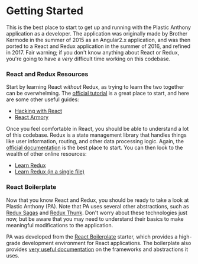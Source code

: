 # Getting Started

This is the best place to start to get up and running with the Plastic Anthony application as a developer. The application was originally made by Brother Kermode in the summer of 2015 as an Angular2.x application, and was then ported to a React and Redux application in the summer of 2016, and refined in 2017. Fair warning; if you don't know anything about React or Redux, you're going to have a _very_ difficult time working on this codebase.

### React and Redux Resources
Start by learning React *without* Redux, as trying to learn the two together can be overwhelming. The [official tutorial](https://facebook.github.io/react/tutorial/tutorial.html) is a great place to start, and here are some other useful guides:

 * [Hacking with React](http://www.hackingwithreact.com/)
 * [React Armory](https://reactarmory.com/guides/learn-nude-react)

Once you feel comfortable in React, you should be able to understand a lot of this codebase. Redux is a state management library that handles things like user information, routing, and other data processing logic. Again, the [official documentation](http://redux.js.org/) is the best place to start. You can then look to the wealth of other online resources:

 * [Learn Redux](https://learnredux.com/)
 * [Learn Redux (in a single file)](https://github.com/wesbos/Learn-Redux)

### React Boilerplate
Now that you know React and Redux, you should be ready to take a look at Plastic Anthony (PA). Note that PA uses several other abstractions, such as [Redux Sagas](https://github.com/redux-saga/redux-saga) and [Redux Thunk](https://github.com/gaearon/redux-thunk). Don't worry about these technologies just now, but be aware that you may need to understand their basics to make meaningful modifications to the application.

PA was developed from the [React Boilerplate](https://github.com/react-boilerplate/react-boilerplate) starter, which provides a high-grade development environment for React applications. The boilerplate also provides [very useful documentation](https://github.com/react-boilerplate/react-boilerplate/tree/master/docs) on the frameworks and abstractions it uses. 